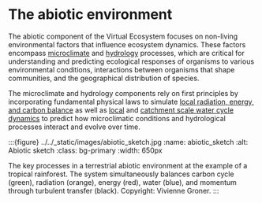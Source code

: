 # The abiotic environment

The abiotic component of the Virtual Ecosystem focuses on non-living environmental
factors that influence ecosystem dynamics. These factors encompass
[microclimate](./microclimate_theory.md) and [hydrology](./hydrology_theory.md)
processes, which are critical for understanding and predicting ecological
responses of organisms to various environmental conditions, interactions between
organisms that shape communities, and the geographical distribution of species.

The microclimate and hydrology components rely on first principles by incorporating
fundamental physical laws to simulate
[local radiation, energy, and carbon balance](./microclimate_theory.md#balancing-energy-water-and-carbon)
as well as [local](./hydrology_theory.md#local-water-balance) and
[catchment scale water cycle dynamics](./hydrology_theory.md#catchment-scale-water-balance)
to predict how microclimatic conditions and hydrological processes interact and evolve
over time.

:::{figure} ../../_static/images/abiotic_sketch.jpg
:name: abiotic_sketch
:alt: Abiotic sketch
:class: bg-primary
:width: 650px

The key processes in a terrestrial abiotic environment at the example of a
tropical rainforest. The system simultaneously balances carbon cycle (green), radiation
(orange), energy (red), water (blue), and momentum through turbulent transfer (black).
Copyright: Vivienne Groner.
:::
